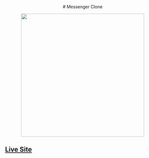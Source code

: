<div align ="center"># Messenger Clone </div>


<p align="center">
<img src="https://i.ibb.co/GJ7yjQs/messenger-clone.png" height="400px" >
</p>

## [Live Site](https://messenger-clone-3cc38.web.app/) 

